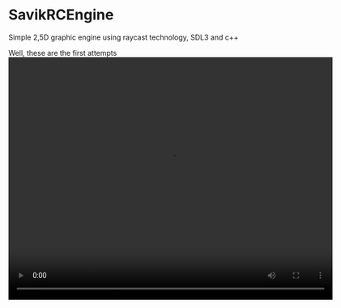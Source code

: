 # SavikRCEngine
Simple 2,5D graphic engine using raycast technology, SDL3 and c++

Well, these are the first attempts
<video src="https://github.com/user-attachments/assets/32f7f1d2-8a93-4bb4-854c-5c07efb27a03" width="640" height="480"></video>


